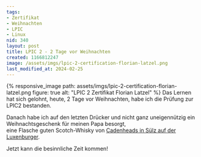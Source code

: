 ```yaml
---
tags:
- Zertifikat
- Weihnachten
- LPIC
- Linux
nid: 340
layout: post
title: LPIC 2 - 2 Tage vor Weihnachten
created: 1166812247
image: /assets/imgs/lpic-2-certification-florian-latzel.png
last_modified_at: 2024-02-25
---
```

{% responsive_image path: assets/imgs/lpic-2-certification-florian-latzel.png
figure: true alt: "LPIC 2 Zertifikat Florian Latzel" %}
Das Lernen hat sich gelohnt, heute, 2 Tage vor Weihnachten, habe ich die Prüfung zur LPIC2 bestanden.
<p>
Danach habe ich auf den letzten Drücker und nicht ganz uneigennützig ein Weihnachtsgeschenk für meinen Papa besorgt,<br /> eine Flasche guten Scotch-Whisky von <a href="http://www.cadenheads.de">Cadenheads in Sülz auf der Luxenburger</a>.</p>
<p>
Jetzt kann die besinnliche Zeit kommen!</p>
<!--break-->
